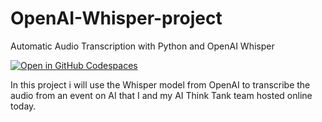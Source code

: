 # OpenAI-Whisper-project

Automatic Audio Transcription with Python and OpenAI Whisper 

[![Open in GitHub Codespaces](https://github.com/codespaces/badge.svg)](https://adriang-aibc-automatic-cod-gw6wpx7r9pvfpgw.github.dev/)

In this project i will use the Whisper model from OpenAI to transcribe the audio from an event on AI that I and my AI Think Tank team hosted online today.
